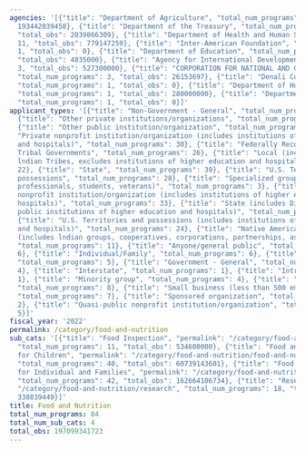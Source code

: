 ```yaml
---
agencies: '[{"title": "Department of Agriculture", "total_num_programs": 59, "total_obs":
  193442039458}, {"title": "Department of the Treasury", "total_num_programs": 3,
  "total_obs": 2039866309}, {"title": "Department of Health and Human Services", "total_num_programs":
  11, "total_obs": 779147259}, {"title": "Inter-American Foundation", "total_num_programs":
  1, "total_obs": 0}, {"title": "Department of Education", "total_num_programs": 1,
  "total_obs": 4835000}, {"title": "Agency for International Development", "total_num_programs":
  3, "total_obs": 527300000}, {"title": "CORPORATION FOR NATIONAL AND COMMUNITY SERVICE",
  "total_num_programs": 3, "total_obs": 26153697}, {"title": "Denali Commission",
  "total_num_programs": 1, "total_obs": 0}, {"title": "Department of Homeland Security",
  "total_num_programs": 1, "total_obs": 280000000}, {"title": "Department of Commerce",
  "total_num_programs": 1, "total_obs": 0}]'
applicant_types: '[{"title": "Non-Government - General", "total_num_programs": 9},
  {"title": "Other private institutions/organizations", "total_num_programs": 10},
  {"title": "Other public institution/organization", "total_num_programs": 17}, {"title":
  "Private nonprofit institution/organization (includes institutions of higher education
  and hospitals)", "total_num_programs": 30}, {"title": "Federally Recognized lndian
  Tribal Governments", "total_num_programs": 26}, {"title": "Local (includes State-designated
  lndian Tribes, excludes institutions of higher education and hospitals", "total_num_programs":
  22}, {"title": "State", "total_num_programs": 39}, {"title": "U.S. Territories and
  possessions", "total_num_programs": 28}, {"title": "Specialized group (e.g. health
  professionals, students, veterans)", "total_num_programs": 3}, {"title": "Public
  nonprofit institution/organization (includes institutions of higher education and
  hospitals)", "total_num_programs": 33}, {"title": "State (includes District of Columbia,
  public institutions of higher education and hospitals)", "total_num_programs": 27},
  {"title": "U.S. Territories and possessions (includes institutions of higher education
  and hospitals)", "total_num_programs": 24}, {"title": "Native American Organizations
  (includes lndian groups, cooperatives, corporations, partnerships, associations)",
  "total_num_programs": 11}, {"title": "Anyone/general public", "total_num_programs":
  6}, {"title": "Individual/Family", "total_num_programs": 6}, {"title": "Federal",
  "total_num_programs": 5}, {"title": "Government - General", "total_num_programs":
  4}, {"title": "Interstate", "total_num_programs": 1}, {"title": "Intrastate", "total_num_programs":
  1}, {"title": "Minority group", "total_num_programs": 4}, {"title": "Profit organization",
  "total_num_programs": 8}, {"title": "Small business (less than 500 employees)",
  "total_num_programs": 7}, {"title": "Sponsored organization", "total_num_programs":
  2}, {"title": "Quasi-public nonprofit institution/organization", "total_num_programs":
  5}]'
fiscal_year: '2022'
permalink: /category/food-and-nutrition
sub_cats: '[{"title": "Food Inspection", "permalink": "/category/food-and-nutrition/food-inspection",
  "total_num_programs": 11, "total_obs": 534600000}, {"title": "Food and Nutrition
  for Children", "permalink": "/category/food-and-nutrition/food-and-nutrition-for-children",
  "total_num_programs": 40, "total_obs": 60739143601}, {"title": "Food and Nutrition
  for Individual and Families", "permalink": "/category/food-and-nutrition/food-and-nutrition-for-individual-and-families",
  "total_num_programs": 42, "total_obs": 162664106734}, {"title": "Research", "permalink":
  "/category/food-and-nutrition/research", "total_num_programs": 18, "total_obs":
  338839449}]'
title: Food and Nutrition
total_num_programs: 84
total_num_sub_cats: 4
total_obs: 197099341723
---
```

